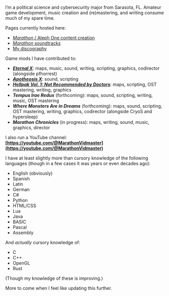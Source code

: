 I’m a political science and cybersecurity major from Sarasota, FL. Amateur game development, music creation and (re)mastering, and writing consume much of my spare time.

Pages currently hosted here:

* [*Marathon* / Aleph One content creation](https://aaronfreed.github.io/aaronfreed/mapmaking.html)
* [*Marathon* soundtracks](https://aaronfreed.github.io/aaronfreed/soundtracks.html)
* [My discography](https://aaronfreed.github.io/aaronfreed/discography.html)

Game mods I have contributed to:

* ***[Eternal X](http://eternal.bungie.org/)***: maps, music, sound, writing, scripting, graphics, codirector (alongside pfhorrest)
* ***[Apotheosis X](https://simplici7y.com/items/apotheosis-x-5)***: sound, scripting
* ***[Hellpak Vol. 1: Not Recommended by Doctors](https://simplici7y.com/items/dungeons-hellpak-vol-1-not-recommended-by-doctors)***: maps, scripting, OST mastering, writing, graphics
* ***Tempus Irae Redux*** (forthcoming): maps, sound, scripting, writing, music, OST mastering
* ***Where Monsters Are in Dreams*** (forthcoming): maps, sound, scripting, OST mastering, writing, graphics, codirector (alongside CryoS and hypersleep)
* ***Marathon Chronicles*** (in progress): maps, writing, sound, music, graphics, director

I also run a YouTube channel: **[https://youtube.com/@MarathonVidmaster](https://youtube.com/@MarathonVidmaster)**

I have at least slightly more than cursory knowledge of the following languages (though in a few cases it was years or even decades ago):

* English (obviously)
* Spanish
* Latin
* German
* C#
* Python
* HTML/CSS
* Lua
* Java
* BASIC
* Pascal
* Assembly

And *actually* cursory knowledge of:

* C
* C++
* OpenGL
* Rust

(Though my knowledge of these is improving.)

More to come when I feel like updating this further.
